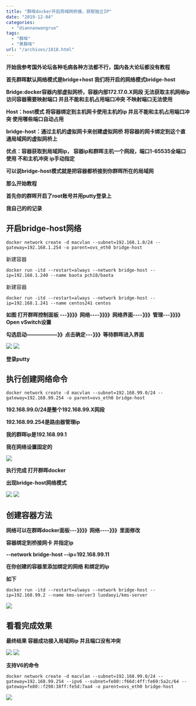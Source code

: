 ```yaml
---
title: "群晖docker开启局域网桥接，获取独立IP"
date: "2019-12-04"
categories: 
  - "diannaowangruo"
tags: 
  - "群晖"
  - "黑群晖"
url: "/archives/1018.html"
---
```


**开始我参考国外论坛各种毛病各种方法都不行，国内各大论坛都没有教程**

**首先群晖默认网络模式是bridge+host 我们将开启的网络模式bridge-host**

**Bridge:docker容器内部虚拟网桥，容器内部172.17.0.X网段 无法获取主机网络ip 访问容器需要映射端口 并且不能和主机占用端口冲突 不映射端口无法使用**

**Host：host模式 将容器绑定到主机网卡使用主机的ip 并且不能和主机占用端口冲突 使用哪些端口自动占用**

**bridge-host：通过主机的虚拟网卡来创建虚拟网桥 将容器的网卡绑定到这个直通局域网的虚拟网桥上**

**优点：容器获取到局域网ip， 容器ip和群晖主机一个网段，端口1-65535全端口使用 不和主机冲突 ip手动指定**

**可以说bridge-host模式就是把容器都桥接到你群晖所在的局域网**

**那么开始教程**

**首先你的群晖开启了root账号并用putty登录上**

**我自己的的记录**

## 开启bridge-host网络

```
docker network create -d macvlan --subnet=192.168.1.0/24 --gateway=192.168.1.254 -o parent=ovs_eth0 bridge-host
```

新建容器

```
docker run -itd --restart=always --network bridge-host --ip=192.168.1.240 --name baota pch18/baota
```

新建容器

```
docker run -itd --restart=always --network bridge-host --ip=192.168.1.241 --name centos241 centos
```

**如图 打开群晖控制面板 ---》》》》网络----》》》》网络界面----》》》管理---》》》》Open vSwitch设置**

**勾选启动——————》》点击确定---》》》等待群晖进入界面**

![](http://img.zhoujie218.top/wp-content/uploads/2019/12/2.png) ![](http://img.zhoujie218.top/wp-content/uploads/2019/12/1.png)

**登录putty**

## 执行创建网络命令

```
docker network create -d macvlan --subnet=192.168.99.0/24 --gateway=192.168.99.254 -o parent=ovs_eth0 bridge-host
```

**192.168.99.0/24是整个192.168.99.X网段**

**192.168.99.254是路由器管理ip**

**我的群晖ip是192.168.99.1**

**我在网络设置固定的**

![](http://img.zhoujie218.top/wp-content/uploads/2019/12/3.png)

**执行完成 打开群晖docker**

**出现bridge-host网络模式**

![](http://img.zhoujie218.top/wp-content/uploads/2019/12/4.png) ![](http://img.zhoujie218.top/wp-content/uploads/2019/12/5.png)

## 创建容器方法

**网络可以在群晖docker面板---》》》》网络----》》》里面修改**

**容器绑定到桥接网卡 并指定ip**

**\--network bridge-host --ip=192.168.99.11**

**在你创建的容器里添加绑定的网络 和绑定的ip**

**如下**

```
docker run -itd --restart=always --network bridge-host --ip=192.168.99.2 --name kms-server3 luodaoyi/kms-server
```

![](http://img.zhoujie218.top/wp-content/uploads/2019/12/6.png)

## 看看完成效果

**最终结果 容器成功接入局域网ip 并且端口没有冲突**

![](http://img.zhoujie218.top/wp-content/uploads/2019/12/7.png) ![](http://img.zhoujie218.top/wp-content/uploads/2019/12/8.png)

**支持V6的命令**

```
docker network create -d macvlan --subnet=192.168.99.0/24 --gateway=192.168.99.254 --ipv6 --subnet=fe80::f66d:4ff:fe69:5a2c/64 --gateway=fe80::f298:38ff:fe5d:7aa4 -o parent=ovs_eth0 bridge-host
```

![](http://img.zhoujie218.top/wp-content/uploads/2019/12/9.png)

